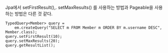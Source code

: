 Jpa에서 setFirstResult(),. setMaxResults() 를 사용하는 방법과 Pageable을 사용하는 방법은 다른 것 같다.
```
TypedQuery<Member> query =
	em.createQuery("SELECT m FROM Member m ORDER BY m.username DESC", Member.class);
query.setFirstResult(10);
query.setMaxResults(20);
query.getResultList();
```


